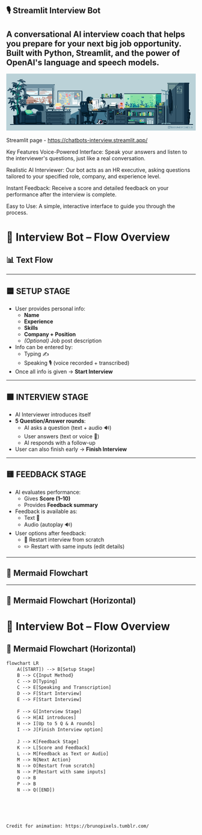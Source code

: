 ## 🎙️ Streamlit Interview Bot
## A conversational AI interview coach that helps you prepare for your next big job opportunity. Built with Python, Streamlit, and the power of OpenAI's language and speech models.

![My GIF](https://raw.githubusercontent.com/YevhenUa-no/chat_bots/main/ME.gif) 


Streamlit page - https://chatbots-interview.streamlit.app/

Key Features
Voice-Powered Interface: Speak your answers and listen to the interviewer's questions, just like a real conversation.

Realistic AI Interviewer: Our bot acts as an HR executive, asking questions tailored to your specified role, company, and experience level.

Instant Feedback: Receive a score and detailed feedback on your performance after the interview is complete.

Easy to Use: A simple, interactive interface to guide you through the process.

# 🤖 Interview Bot – Flow Overview

## 📊 Text Flow


---

## 🟦 SETUP STAGE
- User provides personal info:
  - **Name**
  - **Experience**
  - **Skills**
  - **Company + Position**
  - *(Optional)* Job post description
- Info can be entered by:
  - Typing ✍️
  - Speaking 🎙️ (voice recorded + transcribed)
- Once all info is given → **Start Interview**




---

## 🟩 INTERVIEW STAGE
- AI Interviewer introduces itself
- **5 Question/Answer rounds**:
  - AI asks a question (text + audio 🔊)
  - User answers (text or voice 🎤)
  - AI responds with a follow-up
- User can also finish early → **Finish Interview**




---

## 🟨 FEEDBACK STAGE
- AI evaluates performance:
  - Gives **Score (1–10)**
  - Provides **Feedback summary**
- Feedback is available as:
  - Text 📄
  - Audio (autoplay 🔊)
- User options after feedback:
  - 🔄 Restart interview from scratch
  - ✏️ Restart with same inputs (edit details)



---

## 🎨 Mermaid Flowchart



---

## 🎨 Mermaid Flowchart (Horizontal)

# 🤖 Interview Bot – Flow Overview

## 🎨 Mermaid Flowchart (Horizontal)

```mermaid
flowchart LR
    A([START]) --> B[Setup Stage]
    B --> C{Input Method}
    C --> D[Typing]
    C --> E[Speaking and Transcription]
    D --> F[Start Interview]
    E --> F[Start Interview]

    F --> G[Interview Stage]
    G --> H[AI introduces]
    H --> I[Up to 5 Q & A rounds]
    I --> J[Finish Interview option]

    J --> K[Feedback Stage]
    K --> L[Score and Feedback]
    L --> M[Feedback as Text or Audio]
    M --> N{Next Action}
    N --> O[Restart from scratch]
    N --> P[Restart with same inputs]
    O --> B
    P --> B
    N --> Q([END])
 




Credit for animation: https://brunopixels.tumblr.com/
